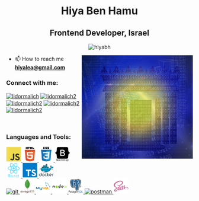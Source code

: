 <h1 align="center">Hiya Ben Hamu</h1>
<h2 align="center">Frontend Developer, Israel </h2>

<p align="center"> <img src="https://komarev.com/ghpvc/?username=hiyabh&label=Profile%20views&color=0e75b6&style=flat" alt="hiyabh" /> </p>
</a> </p>
<img align="right" alt="Coding" width="300" src="/code.png">

- 📫 How to reach me **hiyalea@gmail.com**

<h3 align="left">Connect with me:</h3>
<p align="left">
<a href="https://www.linkedin.com/in/hiya/" target="blank"><img align="center" src="https://raw.githubusercontent.com/rahuldkjain/github-profile-readme-generator/master/src/images/icons/Social/linked-in-alt.svg" alt="lidormalich" height="30" width="30" /></a>
<a href="https://www.facebook.com/hiyalea" target="blank"><img align="center" src="https://drive.google.com/uc?export=view&id=18cGpKh7N0dzWzxNZZChTE2xZ2SjB1Qzv" alt="lidormalich2" height="40" width="40" /></a>
<a href="https://wa.me/972508858932" target="blank"><img align="center" src="https://drive.google.com/uc?export=view&id=1o34Ig1RmdZNnLytHosS83JZ44b7vb6Na" alt="lidormalich2" height="40" width="40" /></a>
<a href="https://he.quora.com/profile/%D7%97%D7%99%D7%99%D7%90-%D7%91%D7%9F-%D7%97%D7%9E%D7%95" target="blank"><img align="center" src="https://drive.google.com/uc?export=view&id=1dzSYagI1RBOiEvQVWb-cxIVb7BlBzWK2" alt="lidormalich2" height="40" width="40" /></a>
<a href="https://open.spotify.com/show/2kElQz5LftxWcwNWai5Su8?si=U8Q75P8FSqKCPFKNbeoVvw" target="blank"><img align="center" src="https://drive.google.com/uc?export=view&id=1Vjrz81jxk5vOX-SKptZphcmLQQpCZ_ab" alt="lidormalich2" height="40" width="40" /></a>
</p>
<br />
<h3 align="left">Languages and Tools:</h3>
</p>
<p align="left">
        <a
          href="https://developer.mozilla.org/en-US/docs/Web/JavaScript"
          target="_blank"
          rel="noreferrer"
        >
          <img
            src="https://raw.githubusercontent.com/devicons/devicon/master/icons/javascript/javascript-original.svg"
            alt="javascript"
            width="40"
            height="40"
          />
        </a>
        <a href="https://www.w3.org/html/" target="_blank" rel="noreferrer">
          <img
            src="https://raw.githubusercontent.com/devicons/devicon/master/icons/html5/html5-original-wordmark.svg"
            alt="html5"
            width="40"
            height="40"
          />
        </a>
        <a
          href="https://www.w3schools.com/css/"
          target="_blank"
          rel="noreferrer"
        >
          <img
            src="https://raw.githubusercontent.com/devicons/devicon/master/icons/css3/css3-original-wordmark.svg"
            alt="css3"
            width="40"
            height="40"
          />
        </a>
        <a href="https://getbootstrap.com" target="_blank" rel="noreferrer">
          <img
            src="https://raw.githubusercontent.com/devicons/devicon/master/icons/bootstrap/bootstrap-plain-wordmark.svg"
            alt="bootstrap"
            width="40"
            height="40"
          />
        </a>
        <a href="https://reactjs.org/" target="_blank" rel="noreferrer">
          <img
            src="https://raw.githubusercontent.com/devicons/devicon/master/icons/react/react-original-wordmark.svg"
            alt="react"
            width="40"
            height="40"
          />
        </a>
        <a
          href="https://www.typescriptlang.org/"
          target="_blank"
          rel="noreferrer"
        >
          <img
            src="https://raw.githubusercontent.com/devicons/devicon/master/icons/typescript/typescript-original.svg"
            alt="typescript"
            width="40"
            height="40"
          />
        </a>
        <a href="https://www.docker.com/" target="_blank" rel="noreferrer">
          <img
            src="https://raw.githubusercontent.com/devicons/devicon/master/icons/docker/docker-original-wordmark.svg"
            alt="docker"
            width="40"
            height="40"
          />
        </a>
        <br />
        <a href="https://git-scm.com/" target="_blank" rel="noreferrer">
          <img
            src="https://www.vectorlogo.zone/logos/git-scm/git-scm-icon.svg"
            alt="git"
            width="40"
            height="40"
          />
        </a>
        <a href="https://www.mongodb.com/" target="_blank" rel="noreferrer">
          <img
            src="https://raw.githubusercontent.com/devicons/devicon/master/icons/mongodb/mongodb-original-wordmark.svg"
            alt="mongodb"
            width="40"
            height="40"
          />
        </a>
        <a href="https://www.mysql.com/" target="_blank" rel="noreferrer">
          <img
            src="https://raw.githubusercontent.com/devicons/devicon/master/icons/mysql/mysql-original-wordmark.svg"
            alt="mysql"
            width="40"
            height="40"
          />
        </a>
        <a href="https://nodejs.org" target="_blank" rel="noreferrer">
          <img
            src="https://raw.githubusercontent.com/devicons/devicon/master/icons/nodejs/nodejs-original-wordmark.svg"
            alt="nodejs"
            width="40"
            height="40"
          />
        </a>
        <a href="https://www.postgresql.org" target="_blank" rel="noreferrer">
          <img
            src="https://raw.githubusercontent.com/devicons/devicon/master/icons/postgresql/postgresql-original-wordmark.svg"
            alt="postgresql"
            width="40"
            height="40"
          />
        </a>
        <a href="https://postman.com" target="_blank" rel="noreferrer">
          <img
            src="https://www.vectorlogo.zone/logos/getpostman/getpostman-icon.svg"
            alt="postman"
            width="40"
            height="40"
          />
        </a>
        <a href="https://sass-lang.com" target="_blank" rel="noreferrer">
          <img
            src="https://raw.githubusercontent.com/devicons/devicon/master/icons/sass/sass-original.svg"
            alt="sass"
            width="40"
            height="40"
          />
        </a>
      </p>

</p>
